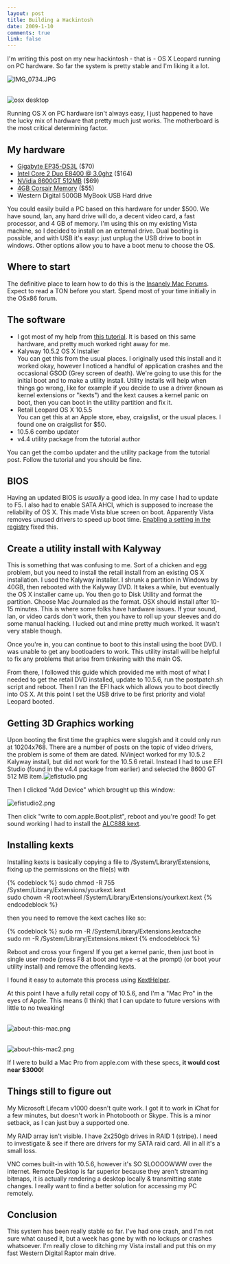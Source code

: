```yaml
--- 
layout: post
title: Building a Hackintosh
date: 2009-1-10
comments: true
link: false
---
```

<p>I'm writing this post on my new hackintosh - that is - OS X Leopard running on PC hardware. So far the system is pretty stable and I'm liking it a lot.</p>
<p><img src="/images/IMG_0734.jpg"  alt="IMG_0734.JPG"  /></p>
<p><br />
<img src="/images/leopard.png"  alt="osx desktop"  /></p>
<p>Running OS X on PC hardware isn't always easy, I just happened to have the lucky mix of hardware that pretty much just works. The motherboard is the most critical determining factor.</p>
<h2>My hardware</h2>
<ul>
<li><a href="http://www.zipzoomfly.com/jsp/ProductDetail.jsp?ProductCode=10008509-OP&#38;prodlist=celebros">Gigabyte EP35-DS3L</a> ($70)</li>
<li><a href="http://">Intel Core 2 Duo E8400 @ 3.0ghz</a> ($164)</li>
<li><a href="http://www.newegg.com/Product/Product.aspx?Item=N82E16814150247">NVidia 8600GT 512MB</a> ($69)</li>
<li><a href="http://www.newegg.com/Product/Product.aspx?Item=N82E16820145184">4GB Corsair Memory</a> ($55)</li>
<li>Western Digital 500GB MyBook USB Hard drive</li>
</ul>
<p>You could easily build a PC based on this hardware for under $500. We have sound, lan, any hard drive will do, a decent video card, a fast processor, and 4 GB of memory. I'm using this on my existing Vista machine, so I decided to install on an external drive. Dual booting is possible, and with USB it's easy: just unplug the USB drive to boot in windows. Other options allow you to have a boot menu to choose the OS.</p>
<h2>Where to start</h2>
<p>The definitive place to learn how to do this is the <a href="http://forum.insanelymac.com/">Insanely Mac Forums</a>. Expect to read a TON before you start. Spend most of your time initially in the OSx86 forum.</p>
<h2>The software</h2>
<ul>
<li>I got most of my help from <a href="http://forum.insanelymac.com/index.php?showtopic=86167">this tutorial</a>. It is based on this same hardware, and pretty much worked right away for me.</li>
<li>Kalyway 10.5.2 OS X Installer<br />
You can get this from the usual places. I originally used this install and it worked okay, however I noticed a handful of application crashes and the occasional GSOD (Grey screen of death). We're going to use this for the initial boot and to make a utility install. Utility installs will help when things go wrong, like for example if you decide to use a driver (known as kernel extensions or "kexts") and the kext causes a kernel panic on boot, then you can boot in the utility partition and fix it.</li>
<li>Retail Leopard OS X 10.5.5<br />
You can get this at an Apple store, ebay, craigslist, or the usual places. I found one on craigslist for $50.</li>
<li>10.5.6 combo updater</li>
<li>v4.4 utility package from the tutorial author</li>
</ul>
<p>You can get the combo updater and the utility package from the tutorial post. Follow the tutorial and you should be fine.</p>
<h2>BIOS</h2>
<p>Having an updated BIOS is <em>usually</em> a good idea. In my case I had to update to F5. I also had to enable SATA AHCI, which is supposed to increase the reliability of OS X. This made Vista blue screen on boot. Apparently Vista removes unused drivers to speed up boot time. <a href="http://www.itwriting.com/blog/288-enabling-ahci-on-vista.html">Enabling a setting in the registry</a> fixed this.</p>
<h2>Create a utility install with Kalyway</h2>
<p>This is something that was confusing to me. Sort of a chicken and egg problem, but you need to install the retail install from an existing OS X installation. I used the Kalyway installer. I shrunk a partition in Windows by 40GB, then rebooted with the Kalyway DVD. It takes a while, but eventually the OS X installer came up. You then go to Disk Utility and format the partition. Choose Mac Journaled as the format. OSX should install after 10-15 minutes. This is where some folks have hardware issues. If your sound, lan, or video cards don't work, then you have to roll up your sleeves and do some manual hacking. I lucked out and mine pretty much worked. It wasn't very stable though.</p>
<p>Once you're in, you can continue to boot to this install using the boot DVD. I was unable to get any bootloaders to work. This utility install will be helpful to fix any problems that arise from tinkering with the main OS.</p>
<p>From there, I followed this guide which provided me with most of what I needed to get the retail DVD installed, update to 10.5.6, run the postpatch.sh script and reboot. Then I ran the EFI hack which allows you to boot directly into OS X. At this point I set the USB drive to be first priority and viola! Leopard booted.</p>
<h2>Getting 3D Graphics working</h2>
<p>Upon booting the first time the graphics were sluggish and it could only run at 10204x768. There are a number of posts on the topic of video drivers, the problem is some of them are dated. NVinject worked for my 10.5.2 Kalyway install, but did not work for the 10.5.6 retail. Instead I had to use EFI Studio (found in the v4.4 package from earlier) and selected the 8600 GT 512 MB item.<img src="/images/efistudio.png"  alt="efistudio.png"  /></p>
<p>Then I clicked "Add Device" which brought up this window:</p>
<p><img src="/images/efistudio2.png"  alt="efistudio2.png"  /></p>
<p>Then click "write to com.apple.Boot.plist", reboot and you're good! To get sound working I had to install the <a href="http://forum.insanelymac.com/index.php?act=attach&#38;type=post&#38;id=20698">ALC888 kext</a>.</p>
<h2>Installing kexts</h2>
<p>Installing kexts is basically copying a file to /System/Library/Extensions, fixing up the permissions on the file(s) with</p>
{% codeblock %}
sudo chmod -R 755 /System/Library/Extensions/yourkext.kext<br />sudo chown -R root:wheel /System/Library/Extensions/yourkext.kext
{% endcodeblock %}
<p>then you need to remove the kext caches like so:</p>
{% codeblock %}
sudo rm -R /System/Library/Extensions.kextcache<br />sudo rm -R /System/Library/Extensions.mkext
{% endcodeblock %}
<p>Reboot and cross your fingers! If you get a kernel panic, then just boot in single user mode (press F8 at boot and type -s at the prompt) (or boot your utility install) and remove the offending kexts.</p>
<p>I found it easy to automate this process using <a href="http://cheetha.net/">KextHelper</a>.</p>
<p>At this point I have a fully retail copy of 10.5.6, and I'm a "Mac Pro" in the eyes of Apple. This means (I think) that I can update to future versions with little to no tweaking!</p>
<p><br />
<img src="/images/about-this-mac.png"  alt="about-this-mac.png"  /></p>
<p><br />
<img src="/images/about-this-mac2.png"  alt="about-this-mac2.png"  /></p>
<p>If I were to build a Mac Pro from apple.com with these specs, <strong>it would cost near $3000!</strong></p>
<h2>Things still to figure out</h2>
<p>My Microsoft Lifecam v1000 doesn't quite work. I got it to work in iChat for a few minutes, but doesn't work in Photobooth or Skype. This is a minor setback, as I can just buy a supported one.</p>
<p>My RAID array isn't visible. I have 2x250gb drives in RAID 1 (stripe). I need to investigate &#38; see if there are drivers for my SATA raid card. All in all it's a small loss.</p>
<p>VNC comes built-in with 10.5.6, however it's SO SLOOOOWWW over the internet. Remote Desktop is far superior because they aren't streaming bitmaps, it is actually rendering a desktop locally &#38; transmitting state changes. I really want to find a better solution for accessing my PC remotely.</p>
<h2>Conclusion</h2>
<p>This system has been really stable so far. I've had one crash, and I'm not sure what caused it, but a week has gone by with no lockups or crashes whatsoever. I'm really close to ditching my Vista install and put this on my fast Western Digital Raptor main drive.</p>
<p>&nbsp;&#160;</p>
